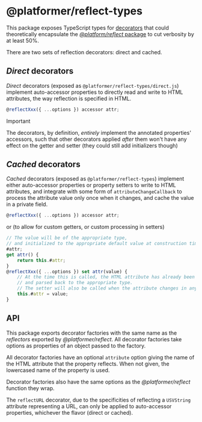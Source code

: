 # @platformer/reflect-types

This package exposes TypeScript types for [decorators](https://github.com/tc39/proposal-decorators) that could theoretically encapsulate the [_@platform/reflect_ package](../core/README.md) to cut verbosity by at least 50%.

There are two sets of reflection decorators: direct and cached.

## _Direct_ decorators

_Direct_ decorators (exposed as `@platformer/reflect-types/direct.js`) implement auto-accessor properties to directly read and write to HTML attributes, the way reflection is specified in HTML.

```js
@reflectXxx({ ...options }) accessor attr;
```

> [!IMPORTANT]
> The decorators, by definition, _entirely_ implement the annotated properties' accessors, such that other decorators applied _after_ them won't have any effect on the getter and setter (they could still add initializers though)

## _Cached_ decorators

_Cached_ decorators (exposed as `@platformer/reflect-types`) implement either auto-accessor properties or property setters to write to HTML attributes, and integrate with some form of `attributeChangeCallback` to process the attribute value only once when it changes, and cache the value in a private field.

```js
@reflectXxx({ ...options }) accessor attr;
```

or (to allow for custom getters, or custom processing in setters)

```js
// The value will be of the appropriate type,
// and initialized to the appropriate default value at construction time.
#attr;
get attr() {
    return this.#attr;
}
@reflectXxx({ ...options }) set attr(value) {
    // At the time this is called, the HTML attribute has already been set,
    // and parsed back to the appropriate type.
    // The setter will also be called when the attribute changes in any way.
    this.#attr = value;
}
```

## API

This package exports decorator factories with the same name as the _reflectors_ exported by _@platformer/reflect_. All decorator factories take options as properties of an object passed to the factory.

All decorator factories have an optional `attribute` option giving the name of the HTML attribute that the property reflects. When not given, the lowercased name of the property is used.

Decorator factories also have the same options as the _@platformer/reflect_ function they wrap.

The `reflectURL` decorator, due to the specificities of reflecting a `USVString` attribute representing a URL, can only be applied to auto-accessor properties, whichever the flavor (direct or cached).

